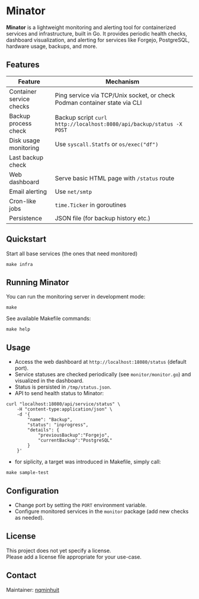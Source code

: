 # Minator

**Minator** is a lightweight monitoring and alerting tool for containerized services and infrastructure, built in Go. It provides periodic health checks, dashboard visualization, and alerting for services like Forgejo, PostgreSQL, hardware usage, backups, and more.

## Features

| Feature                  | Mechanism                                                                 |
| ------------------------ | ------------------------------------------------------------------------- |
| Container service checks | Ping service via TCP/Unix socket, or check Podman container state via CLI |
| Backup process check     | Backup script `curl http://localhost:8080/api/backup/status -X POST`      |
| Disk usage monitoring    | Use `syscall.Statfs` or `os/exec("df")`                                   |
| Last backup check        |                                                                           |
| Web dashboard            | Serve basic HTML page with `/status` route                                |
| Email alerting           | Use `net/smtp`                                                            |
| Cron-like jobs           | `time.Ticker` in goroutines                                               |
| Persistence              | JSON file (for backup history etc.)                                       |

## Quickstart

Start all base services (the ones that need monitored)

``` shell
make infra
```

## Running Minator

You can run the monitoring server in development mode:

```shell
make
```

See available Makefile commands:

```shell
make help
```

## Usage

- Access the web dashboard at `http://localhost:18080/status` (default port).
- Service statuses are checked periodically (see `monitor/monitor.go`) and visualized in the dashboard.
- Status is persisted in `/tmp/status.json`.
- API to send health status to Minator:

``` shell
curl "localhost:18080/api/service/status" \
    -H "content-type:application/json" \
    -d '{
        "name": "Backup",
        "status": "inprogress",
        "details": {
            "previousBackup":"Forgejo",
            "currentBackup":"PostgreSQL"
        }
    }'
```

- for siplicity, a target was introduced in Makefile, simply call:

``` shell
make sample-test
```

## Configuration

- Change port by setting the `PORT` environment variable.
- Configure monitored services in the `monitor` package (add new checks as needed).

## License

This project does not yet specify a license.  
Please add a license file appropriate for your use-case.

## Contact

Maintainer: [nqminhuit](https://github.com/nqminhuit)

